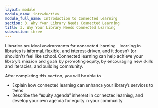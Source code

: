 ```yaml
---
layout: module
module_name: introduction
module_full_name: Introduction to Connected Learning
section: 3. Why Your Library Needs Connected Learning
title: 3. Why Your Library Needs Connected Learning
subsection: three
---
```


Libraries are ideal environments for connected learning—learning in libraries is informal, flexible, and interest-driven, and it doesn’t (or shouldn’t) feel like school. Connected learning can help achieve your library’s mission and goals by promoting equity, by encouraging new skills and literacies, and building community. 

<div class="objectives">
<p class="box-title">After completing this section, you will be able to...</p>
<ul>
<li>Explain how connected learning can enhance your library’s services to teens</li>
<li>Describe the “equity agenda” inherent in connected learning, and develop your own agenda for equity in your community</li>
</ul></div>

